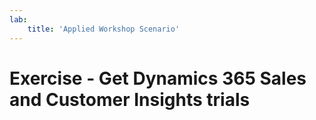 ```yaml
---
lab:
    title: 'Applied Workshop Scenario'
---
```


# Exercise - Get Dynamics 365 Sales and Customer Insights trials
